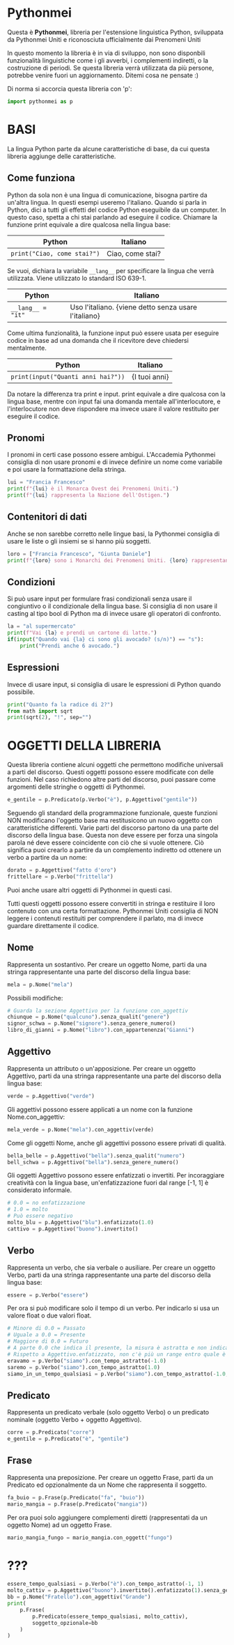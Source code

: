 # Pythonmei

Questa è __Pythonmei__, libreria per l'estensione linguistica Python, sviluppata da Pythonmei Uniti e riconosciuta ufficialmente dai Prenomeni Uniti

In questo momento la libreria è in via di sviluppo, non sono disponbili funzionalità linguistiche come i gli avverbi, i complementi indiretti, o la costruzione di periodi.
Se questa libreria verrà utilizzata da più persone, potrebbe venire fuori un aggiornamento. Ditemi cosa ne pensate :)

Di norma si accorcia questa libreria con 'p':
```python
import pythonmei as p
```
# BASI

La lingua Python parte da alcune caratteristiche di base, da cui questa libreria aggiunge delle caratteristiche.

## Come funziona

Python da sola non è una lingua di comunicazione, bisogna partire da un'altra lingua. In questi esempi useremo l'italiano.
Quando si parla in Python, dici a tutti gli effetti del codice Python eseguibile da un computer. In questo caso, spetta a chi stai parlando ad eseguire il codice.
Chiamare la funzione print equivale a dire qualcosa nella lingua base:

|Python|Italiano|
|-|-|
|`print("Ciao, come stai?")`|Ciao, come stai?|

Se vuoi, dichiara la variabile `__lang__` per specificare la lingua che verrà utilizzata. Viene utilizzato lo standard ISO 639-1.

|Python|Italiano|
|-|-|
|`__lang__ = "it"`|Uso l'italiano. {viene detto senza usare l'italiano}|

Come ultima funzionalità, la funzione input può essere usata per eseguire codice in base ad una domanda che il ricevitore deve chiedersi mentalmente.

|Python|Italiano|
|-|-|
|`print(input("Quanti anni hai?"))`|{I tuoi anni}|

Da notare la differenza tra print e input. print equivale a dire qualcosa con la lingua base, mentre con input fai una domanda mentale all'interlocutore, e l'interlocutore non deve rispondere ma invece usare il valore restituito per eseguire il codice.

## Pronomi

I pronomi in certi case possono essere ambigui. L'Accademia Pythonmei consiglia di non usare pronomi e di invece definire un nome come variabile e poi usare la formattazione della stringa.
```python
lui = "Francia Francesco"
print(f"{lui} è il Monarca Ovest dei Prenomeni Uniti.")
print(f"{lui} rappresenta la Nazione dell'Ostigen.")
```
## Contenitori di dati

Anche se non sarebbe corretto nelle lingue basi, la Pythonmei consiglia di usare le liste o gli insiemi se si hanno più soggetti.
```python
loro = ["Francia Francesco", "Giunta Daniele"]
print(f"{loro} sono i Monarchi dei Prenomeni Uniti. {loro} rappresentano lo stato.")
```
## Condizioni

Si può usare input per formulare frasi condizionali senza usare il congiuntivo o il condizionale della lingua base. Si consiglia di non usare il casting al tipo bool di Python ma di invece usare gli operatori di confronto.
```python
la = "al supermercato"
print(f"Vai {la} e prendi un cartone di latte.")
if(input("Quando vai {la} ci sono gli avocado? (s/n)") == "s"):
	print("Prendi anche 6 avocado.")
```
## Espressioni

Invece di usare input, si consiglia di usare le espressioni di Python quando possibile.
```python
print("Quanto fa la radice di 2?")
from math import sqrt
print(sqrt(2), "!", sep="")
```
# OGGETTI DELLA LIBRERIA

Questa libreria contiene alcuni oggetti che permettono modifiche universali a parti del discorso.
Questi oggetti possono essere modificate con delle funzioni. Nel caso richiedono altre parti del discorso, puoi passare come argomenti delle stringhe o oggetti di Pythonmei.
```python
e_gentile = p.Predicato(p.Verbo("è"), p.Aggettivo("gentile"))
```
Seguendo gli standard della programmazione funzionale, queste funzioni NON modificano l'oggetto base ma restitusicono un nuovo oggetto con caratteristiche differenti.
Varie parti del discorso partono da una parte del discorso della lingua base. Questa non deve essere per forza una singola parola né deve essere coincidente con ciò che si vuole ottenere. Ciò significa puoi crearlo a partire da un complemento indiretto od ottenere un verbo a partire da un nome:
```python
dorato = p.Aggettivo("fatto d'oro")
frittellare = p.Verbo("frittella")
```
Puoi anche usare altri oggetti di Pythonmei in questi casi.

Tutti questi oggetti possono essere convertiti in stringa e restituire il loro contenuto con una certa formattazione. Pythonmei Uniti consiglia di NON leggere i contenuti restituiti per comprendere il parlato, ma di invece guardare direttamente il codice.

## Nome
Rappresenta un sostantivo. Per creare un oggetto Nome, parti da una stringa rappresentante una parte del discorso della lingua base:
```python
mela = p.Nome("mela")
```
Possibili modifiche:
```python
# Guarda la sezione Aggettivo per la funzione con_aggettiv
chiunque = p.Nome("qualcuno").senza_qualit("genere")
signor_schwa = p.Nome("signore").senza_genere_numero()
libro_di_gianni = p.Nome("libro").con_appartenenza("Gianni")
```

## Aggettivo
Rappresenta un attributo o un'apposizione. Per creare un oggetto Aggettivo, parti da una stringa rappresentante una parte del discorso della lingua base:
```python
verde = p.Aggettivo("verde")
```
Gli aggettivi possono essere applicati a un nome con la funzione Nome.con_aggettiv:
```python
mela_verde = p.Nome("mela").con_aggettiv(verde)
```
Come gli oggetti Nome, anche gli aggettivi possono essere privati di qualità.
```python
bella_belle = p.Aggettivo("bella").senza_qualit("numero")
bell_schwa = p.Aggettivo("bella").senza_genere_numero()
```
Gli oggetti Aggettivo possono essere enfatizzati o invertiti. Per incoraggiare creatività con la lingua base, un'enfatizzazione fuori dal range [-1, 1] è considerato informale.
```python
# 0.0 = no enfatizzazione
# 1.0 = molto
# Può essere negativo
molto_blu = p.Aggettivo("blu").enfatizzato(1.0)
cattivo = p.Aggettivo("buono").invertito()
```

## Verbo
Rappresenta un verbo, che sia verbale o ausiliare. Per creare un oggetto Verbo, parti da una stringa rappresentante una parte del discorso della lingua base:
```python
essere = p.Verbo("essere")
```
Per ora si può modificare solo il tempo di un verbo. Per indicarlo si usa un valore float o due valori float.
```python
# Minore di 0.0 = Passato
# Uguale a 0.0 = Presente
# Maggiore di 0.0 = Futuro
# A parte 0.0 che indica il presente, la misura è astratta e non indica un momento preciso, ma solo cos'è successo prima e cos'è successo dopo.
# Rispetto a Aggettivo.enfatizzato, non c'è più un range entro quale è considerato corretto.
eravamo = p.Verbo("siamo").con_tempo_astratto(-1.0)
saremo = p.Verbo("siamo").con_tempo_astratto(1.0)
siamo_in_un_tempo_qualsiasi = p.Verbo("siamo").con_tempo_astratto(-1.0, 1.0)
```

## Predicato
Rappresenta un predicato verbale (solo oggetto Verbo) o un predicato nominale (oggetto Verbo + oggetto Aggettivo).
```python
corre = p.Predicato("corre")
e_gentile = p.Predicato("è", "gentile")
```

## Frase
Rappresenta una preposizione. Per creare un oggetto Frase, parti da un Predicato ed opzionalmente da un Nome che rappresenta il soggetto.
```python
fa_buio = p.Frase(p.Predicato("fa", "buio"))
mario_mangia = p.Frase(p.Predicato("mangia"))
```
Per ora puoi solo aggiungere complementi diretti (rappresentati da un oggetto Nome) ad un oggetto Frase.
```python
mario_mangia_fungo = mario_mangia.con_oggett("fungo")
```

# ???

```python
essere_tempo_qualsiasi = p.Verbo("è").con_tempo_astratto(-1, 1)
molto_cattiv = p.Aggettivo("buono").invertito().enfatizzato(1).senza_genere_numero
bb = p.Nome("Fratello").con_aggettiv("Grande")
print(
    p.Frase(
        p.Predicato(essere_tempo_qualsiasi, molto_cattiv),
        soggetto_opzionale=bb
    )
)
```
